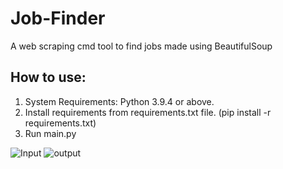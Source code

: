 # Job-Finder
A web scraping cmd tool to find jobs made using BeautifulSoup

## How to use:
1. System Requirements: Python 3.9.4 or above.
2. Install requirements from requirements.txt file. (pip install -r requirements.txt)
3. Run main.py

![Input](https://user-images.githubusercontent.com/54899057/124319108-5e165a80-db97-11eb-868e-5e9ca2b6048d.PNG)
![output](https://user-images.githubusercontent.com/54899057/124319115-6078b480-db97-11eb-9362-8962c365f2f5.PNG)
